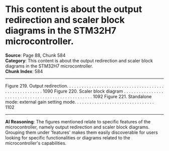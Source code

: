 # This content is about the output redirection and scaler block diagrams in the STM32H7 microcontroller.

**Source**: Page 88, Chunk 584  
**Category**: This content is about the output redirection and scaler block diagrams in the STM32H7 microcontroller.  
**Chunk Index**: 584

---

Figure 219. Output redirection. . . . . . . . . . . . . . . . . . . . . . . . . . . . . . . . . . . . . . . . . . . . . . . . . . . . . . 1090
Figure 220. Scaler block diagram . . . . . . . . . . . . . . . . . . . . . . . . . . . . . . . . . . . . . . . . . . . . . . . . . . . 1092
Figure 221. Standalone mode: external gain setting mode. . . . . . . . . . . . . . . . . . . . . . . . . . . . . . . . 1102

---

**AI Reasoning**: The figures mentioned relate to specific features of the microcontroller, namely output redirection and scaler block diagrams. Grouping them under 'features' makes them easily discoverable for users looking for specific functionalities or diagrams related to the microcontroller's capabilities.
